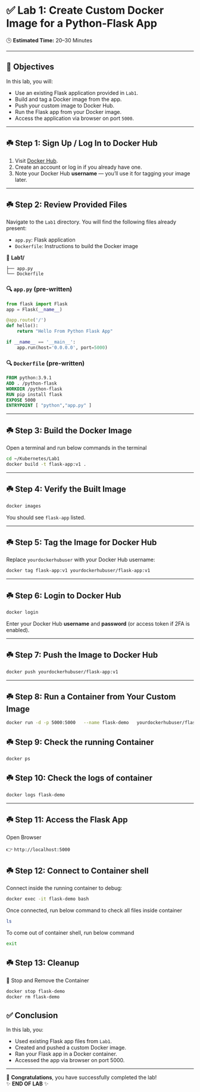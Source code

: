 # ✅ Lab 1: Create Custom Docker Image for a Python-Flask App

🕒 **Estimated Time:** 20–30 Minutes

---

## 🎯 Objectives

In this lab, you will:

- Use an existing Flask application provided in `Lab1`.
- Build and tag a Docker image from the app.
- Push your custom image to Docker Hub.
- Run the Flask app from your Docker image.
- Access the application via browser on port `5000`.

---

## ☘️ Step 1: Sign Up / Log In to Docker Hub

1. Visit [Docker Hub](https://hub.docker.com).
2. Create an account or log in if you already have one.
3. Note your Docker Hub **username** — you’ll use it for tagging your image later.

---

## ☘️ Step 2: Review Provided Files

Navigate to the `Lab1` directory. You will find the following files already present:

- `app.py`: Flask application
- `Dockerfile`: Instructions to build the Docker image

📂 **Lab1/**
```
├── app.py
└── Dockerfile
```

### 🔍 `app.py` (pre-written)
```python
from flask import Flask
app = Flask(__name__)

@app.route('/')
def hello():
    return "Hello From Python Flask App"

if __name__ == '__main__':
    app.run(host='0.0.0.0', port=5000)
```

### 🔍 `Dockerfile` (pre-written)
```Dockerfile
FROM python:3.9.1  
ADD . /python-flask   
WORKDIR /python-flask
RUN pip install flask
EXPOSE 5000
ENTRYPOINT [ "python","app.py" ]
```

---

## ☘️ Step 3: Build the Docker Image

Open a terminal and run below commands in the terminal 

```bash
cd ~/Kubernetes/Lab1
docker build -t flask-app:v1 .
```

---

## ☘️ Step 4: Verify the Built Image

```bash
docker images
```

You should see `flask-app` listed.

---

## ☘️ Step 5: Tag the Image for Docker Hub

Replace `yourdockerhubuser` with your Docker Hub username:

```bash
docker tag flask-app:v1 yourdockerhubuser/flask-app:v1
```

---

## ☘️ Step 6: Login to Docker Hub

```bash
docker login
```

Enter your Docker Hub **username** and **password** (or access token if 2FA is enabled).

---

## ☘️ Step 7: Push the Image to Docker Hub

```bash
docker push yourdockerhubuser/flask-app:v1
```

---

## ☘️ Step 8: Run a Container from Your Custom Image

```bash
docker run -d -p 5000:5000   --name flask-demo   yourdockerhubuser/flask-app:v1
```

## ☘️ Step 9: Check the running Container

```bash
docker ps
```

## ☘️ Step 10: Check the logs of container

```bash
docker logs flask-demo
```

---

## ☘️ Step 11: Access the Flask App

Open Browser

  👉 `http://localhost:5000`


## ☘️ Step 12: Connect to Container shell
Connect inside the running container to debug:
```bash
docker exec -it flask-demo bash
```
Once connected, run below command to check all files inside container
```bash
ls
```

To come out of container shell, run below command
```bash
exit
```

## ☘️ Step 13: Cleanup
🧹 Stop and Remove the Container

```bash
docker stop flask-demo
docker rm flask-demo
```


## ✅ Conclusion

In this lab, you:

- Used existing Flask app files from `Lab1`.
- Created and pushed a custom Docker image.
- Ran your Flask app in a Docker container.
- Accessed the app via browser on port 5000.

---

🎉 **Congratulations**, you have successfully completed the lab!  
✨ **END OF LAB** ✨